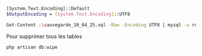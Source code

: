 
```bash
[System.Text.Encoding]::Default
$OutputEncoding = [System.Text.Encoding]::UTF8

Get-Content .\sauvegarde_10_04_25.sql -Raw -Encoding UTF8 | mysql -u root -p solicode_lms
```

Pour supprimer tous les tables 

````
php artisan db:wipe
````
